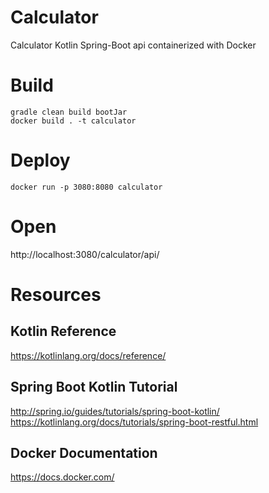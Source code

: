 # Calculator
Calculator Kotlin Spring-Boot api containerized with Docker

# Build
```
gradle clean build bootJar
docker build . -t calculator
```

# Deploy
`docker run -p 3080:8080 calculator`

# Open
http://localhost:3080/calculator/api/

# Resources
## Kotlin Reference
https://kotlinlang.org/docs/reference/
## Spring Boot Kotlin Tutorial
http://spring.io/guides/tutorials/spring-boot-kotlin/
https://kotlinlang.org/docs/tutorials/spring-boot-restful.html
## Docker Documentation
https://docs.docker.com/
